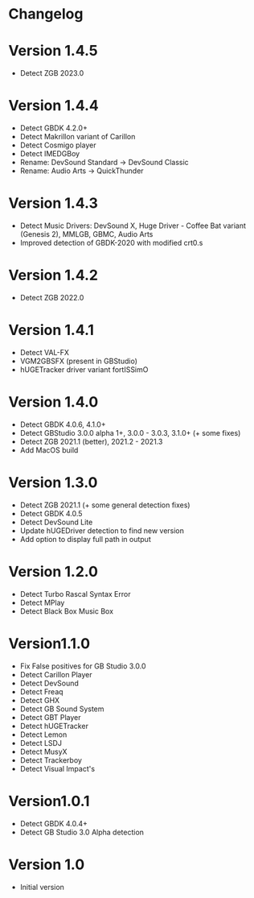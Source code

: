 Changelog
=========

# Version 1.4.5
- Detect ZGB 2023.0

# Version 1.4.4
- Detect GBDK 4.2.0+
- Detect Makrillon variant of Carillon
- Detect Cosmigo player
- Detect IMEDGBoy
- Rename: DevSound Standard -> DevSound Classic
- Rename: Audio Arts -> QuickThunder


# Version 1.4.3
- Detect Music Drivers: DevSound X, Huge Driver - Coffee Bat variant (Genesis 2), MMLGB, GBMC, Audio Arts
- Improved detection of GBDK-2020 with modified crt0.s


# Version 1.4.2
- Detect ZGB 2022.0


# Version 1.4.1
- Detect VAL-FX
- VGM2GBSFX (present in GBStudio)
- hUGETracker driver variant fortISSimO


# Version 1.4.0
- Detect GBDK 4.0.6, 4.1.0+
- Detect GBStudio 3.0.0 alpha 1+, 3.0.0 - 3.0.3, 3.1.0+ (+ some fixes)
- Detect ZGB 2021.1 (better), 2021.2 - 2021.3
- Add MacOS build


# Version 1.3.0
- Detect ZGB 2021.1 (+ some general detection fixes)
- Detect GBDK 4.0.5
- Detect DevSound Lite
- Update hUGEDriver detection to find new version
- Add option to display full path in output


# Version 1.2.0
- Detect Turbo Rascal Syntax Error
- Detect MPlay
- Detect Black Box Music Box


# Version1.1.0
- Fix False positives for GB Studio 3.0.0
- Detect Carillon Player
- Detect DevSound
- Detect Freaq
- Detect GHX
- Detect GB Sound System
- Detect GBT Player
- Detect hUGETracker
- Detect Lemon
- Detect LSDJ
- Detect MusyX
- Detect Trackerboy
- Detect Visual Impact's


# Version1.0.1
- Detect GBDK 4.0.4+
- Detect GB Studio 3.0 Alpha detection


# Version 1.0
- Initial version
